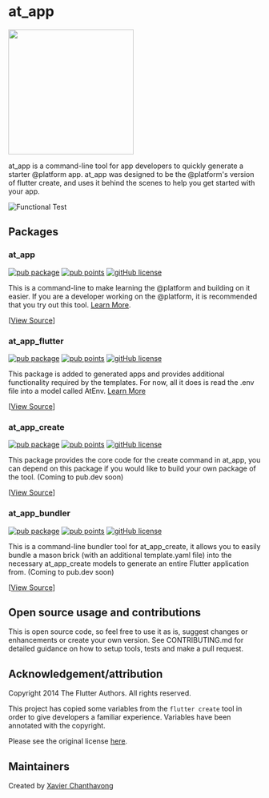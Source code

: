 # at_app

<img width=250px src="https://atsign.dev/assets/img/@platform_logo_grey.svg?sanitize=true">

at_app is a command-line tool for app developers to quickly generate a starter @platform app. at_app was designed to be the @platform's version of flutter create, and uses it behind the scenes to help you get started with your app.

![Functional Test](https://github.com/atsign-foundation/at_app/actions/workflows/functional_test.yaml/badge.svg)

## Packages

### at_app

[![pub package](https://img.shields.io/pub/v/at_app)](https://pub.dev/packages/at_app) [![pub points](https://badges.bar/at_app/pub%20points)](https://pub.dev/packages/at_app/score) [![gitHub license](https://img.shields.io/badge/license-BSD3-blue.svg)](packages/at_app/LICENSE)

This is a command-line to make learning the @platform and building on it easier. If you are a developer working on the @platform, it is recommended that you try out this tool. [Learn More](https://pub.dev/packages/at_app).

[[View Source](/packages/at_app)]

### at_app_flutter

[![pub package](https://img.shields.io/pub/v/at_app_flutter)](https://pub.dev/packages/at_app_flutter) [![pub points](https://badges.bar/at_app_flutter/pub%20points)](https://pub.dev/packages/at_app_flutter/score) [![gitHub license](https://img.shields.io/badge/license-BSD3-blue.svg)](packages/at_app_flutter/LICENSE)

This package is added to generated apps and provides additional functionality required by the templates. For now, all it does is read the .env file into a model called AtEnv. [Learn More](https://pub.dev/packages/at_app_flutter)

[[View Source](/packages/at_app_flutter)]

### at_app_create

[![pub package](https://img.shields.io/pub/v/at_app_create)](https://pub.dev/packages/at_app_create) [![pub points](https://badges.bar/at_app_create/pub%20points)](https://pub.dev/packages/at_app_create/score) [![gitHub license](https://img.shields.io/badge/license-BSD3-blue.svg)](/packages/at_app_create/LICENSE)

This package provides the core code for the create command in at_app, you can depend on this package if you would like to build your own package of the tool. (Coming to pub.dev soon)

[[View Source](/packages/at_app_create)]

### at_app_bundler

[![pub package](https://img.shields.io/pub/v/at_app_bundler)](https://pub.dev/packages/at_app_bundler) [![pub points](https://badges.bar/at_app_bundler/pub%20points)](https://pub.dev/packages/at_app_bundler/score) [![gitHub license](https://img.shields.io/badge/license-BSD3-blue.svg)](/packages/at_app_bundler/LICENSE)

This is a command-line bundler tool for at_app_create, it allows you to easily bundle a mason brick (with an additional template.yaml file) into the necessary at_app_create models to generate an entire Flutter application from. (Coming to pub.dev soon)

[[View Source](/packages/at_app_bundler)]

## Open source usage and contributions

This is open source code, so feel free to use it as is, suggest changes or enhancements or create your own version. See CONTRIBUTING.md for detailed guidance on how to setup tools, tests and make a pull request.

## Acknowledgement/attribution

Copyright 2014 The Flutter Authors. All rights reserved.

This project has copied some variables from the `flutter create` tool in order to give developers a familiar experience.
Variables have been annotated with the copyright.

Please see the original license [here](https://github.com/flutter/flutter/blob/master/LICENSE).

## Maintainers

Created by [Xavier Chanthavong](https://github.com/xavierchanth)
